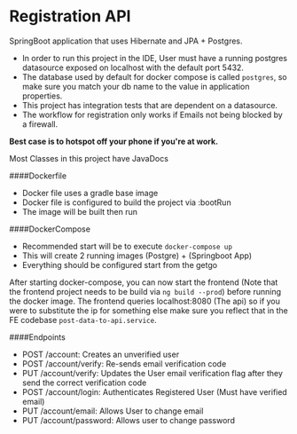 # Registration API
SpringBoot application that uses Hibernate and JPA + Postgres.

- In order to run this project in the IDE, User must have a running postgres datasource exposed on localhost with the default port 5432. 
- The database used by default for docker compose is called `postgres`, so make sure you match your db name to the value in application properties. 
- This project has integration tests that are dependent on a datasource.
- The workflow for registration only works if Emails not being blocked by a firewall. 

**Best case is to hotspot off your phone if you're at work.** 

Most Classes in this project have JavaDocs

####Dockerfile
- Docker file uses a gradle base image
- Docker file is configured to build the project via :bootRun
- The image will be built then run

####DockerCompose
- Recommended start will be to execute `docker-compose up`
- This will create 2 running images (Postgre) + (Springboot App)
- Everything should be configured start from the getgo

After starting docker-compose, you can now start the frontend (Note that the frontend project needs to be build via `ng build --prod`) before running the docker image.
The frontend queries localhost:8080 (The api) so if you were to substitute the ip for something else make sure you reflect that in the FE codebase `post-data-to-api.service`.

####Endpoints
- POST /account: Creates an unverified user
- POST /account/verify: Re-sends email verification code
- PUT /account/verify: Updates the User email verification flag after they send the correct verification code
- POST /account/login: Authenticates Registered User (Must have verified email)
- PUT /account/email: Allows User to change email
- PUT /account/password: Allows user to change password

 